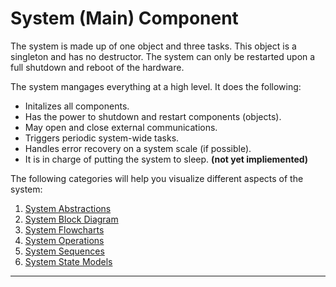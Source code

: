 # System (Main) Component
The system is made up of one object and three tasks.  This object is a singleton and has no destructor.  The system can only be restarted upon a full shutdown and reboot of the hardware.

The system mangages everything at a high level.  It does the following:
* Initalizes all components.
* Has the power to shutdown and restart components (objects).
* May open and close external communications.
* Triggers periodic system-wide tasks.
* Handles error recovery on a system scale (if possible).
* It is in charge of putting the system to sleep. **(not yet impliemented)**

The following categories will help you visualize different aspects of the system:

1) [System Abstractions](./docs/system_abstractions.md)
2) [System Block Diagram](./docs/system_blocks.md)
3) [System Flowcharts](./docs/system_flowcharts.md)
4) [System Operations](./docs/system_operations.md)
5) [System Sequences](./docs/system_sequences.md)
6) [System State Models](./docs/system_state_models.md)
___  